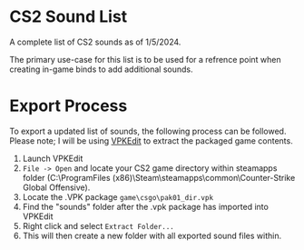 # CS2 Sound List

A complete list of CS2 sounds as of 1/5/2024.

The primary use-case for this list is to be used for a refrence point when creating in-game binds to add additional sounds.

# Export Process

To export a updated list of sounds, the following process can be followed.
Please note; I will be using [VPKEdit](https://developer.valvesoftware.com/wiki/VPKEdit) to extract the packaged game contents.

1. Launch VPKEdit
2. `File -> Open` and locate your CS2 game directory within steamapps folder (C:\ProgramFiles (x86)\Steam\steamapps\common\Counter-Strike Global Offensive).
3. Locate the .VPK package `game\csgo\pak01_dir.vpk`
4. Find the "sounds" folder after the .vpk package has imported into VPKEdit
5. Right click and select `Extract Folder...`
6. This will then create a new folder with all exported sound files within.
